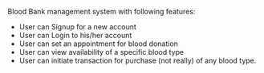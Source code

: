 Blood Bank management system with following features:
  - User can Signup for a new account 
  - User can Login to his/her account
  - User can set an appointment for blood donation
  - User can view availability of a specific blood type
  - User can initiate transaction for purchase (not really) of any blood type. 
